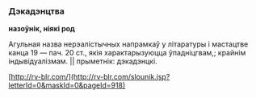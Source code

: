 ### Дэкадэнцтва
**назоўнік, ніякі род**

Агульная назва нерэалістычных напрамкаў у літаратуры і мастацтве канца 19 — пач. 20 ст., якія характарызуюцца ўпадніцгвам,; крайнім індывідуалізмам. || прыметнік: дэкадэнцкі.

<a rel="author">[http://rv-blr.com/](http://rv-blr.com/slounik.jsp?letterId=0&maskId=0&pageId=918)</a>
